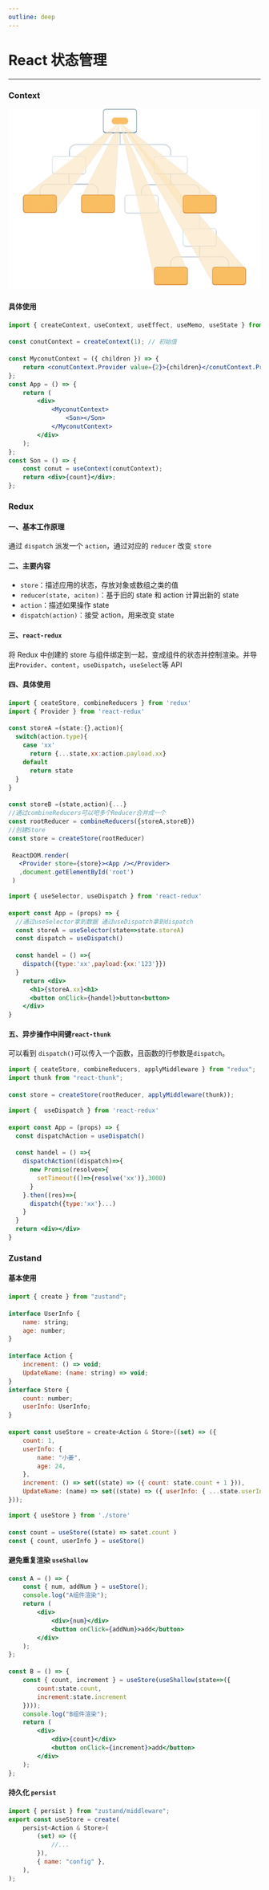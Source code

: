 ```yaml
---
outline: deep
---
```


# React 状态管理

---

### Context

![](/blog/Context.png)

#### 具体使用

```jsx
import { createContext, useContext, useEffect, useMemo, useState } from "react";

const conutContext = createContext(1); // 初始值

const MyconutContext = ({ children }) => {
	return <conutContext.Provider value={2}>{children}</conutContext.Provider>;
};
const App = () => {
	return (
		<div>
			<MyconutContext>
				<Son></Son>
			</MyconutContext>
		</div>
	);
};
const Son = () => {
	const conut = useContext(conutContext);
	return <div>{count}</div>;
};
```

### Redux

#### 一、基本工作原理

通过 `dispatch` 派发一个 `action`，通过对应的 `reducer` 改变 `store`

#### 二、主要内容

- `store`：描述应用的状态，存放对象或数组之类的值
- `reducer(state, aciton)`：基于旧的 state 和 action 计算出新的 state
- `action`：描述如果操作 state
- `dispatch(action)`：接受 action，用来改变 state

#### 三、`react-redux`

将 Redux 中创建的 store 与组件绑定到一起，变成组件的状态并控制渲染。并导出`Provider`、`content`，`useDispatch`，`useSelect`等 API

#### 四、具体使用

```jsx
import { ceateStore, combineReducers } from 'redux'
import { Provider } from 'react-redux'

const storeA =(state:{},action){
  switch(action.type){
    case 'xx'
      return {...state,xx:action.payload.xx}
    default
      return state
  }
}

const storeB =(state,action){...}
//通过combineReducers可以吧多个Reducer合并成一个
const rootReducer = combineReducers({storeA,storeB})
//创建Store
const store = createStore(rootReducer)

 ReactDOM.render(
   <Provider store={store}><App /></Provider>
   ,document.getElementById('root')
 )
```

```jsx
import { useSelector, useDispatch } from 'react-redux'

export const App = (props) => {
  //通过useSelector拿到数据 通过useDispatch拿到dispatch
  const storeA = useSelector(state=>state.storeA)
  const dispatch = useDispatch()

  const handel = () =>{
    dispatch({type:'xx',payload:{xx:'123'}})
  }
    return <div>
      <h1>{storeA.xx}<h1>
      <button onClick={handel}>button<button>
    </div>
}
```

#### 五、异步操作中间键`react-thunk`

可以看到 `dispatch()`可以传入一个函数，且函数的行参数是`dispatch`。

```jsx
import { ceateStore, combineReducers, applyMiddleware } from "redux";
import thunk from "react-thunk";

const store = createStore(rootReducer, applyMiddleware(thunk));
```

```jsx
import {  useDispatch } from 'react-redux'

export const App = (props) => {
  const dispatchAction = useDispatch()

  const handel = () =>{
    dispatchAction((dispatch)=>{
      new Promise(resolve=>{
        setTimeout(()=>{resolve('xx')},3000)
      }
    }.then((res)=>{
      dispatch({type:'xx'}...)
    }
  }
  return <div></div>
}

```

### Zustand

#### 基本使用

```jsx
import { create } from "zustand";

interface UserInfo {
	name: string;
	age: number;
}

interface Action {
	increment: () => void;
	UpdateName: (name: string) => void;
}
interface Store {
	count: number;
	userInfo: UserInfo;
}

export const useStore = create<Action & Store>((set) => ({
	count: 1, 
	userInfo: {
		name: "小姜",
		age: 24,
	},
	increment: () => set((state) => ({ count: state.count + 1 })),
	UpdateName: (name) => set((state) => ({ userInfo: { ...state.userInfo, name } })),
}));
```
```jsx
import { useStore } from './store'

const count = useStore((state) => satet.count )
const { count, userInfo } = useStore()


```
#### 避免重复渲染 `useShallow`
```jsx
const A = () => {
	const { num, addNum } = useStore();
	console.log("A组件渲染");
	return (
		<div>
			<div>{num}</div>
			<button onClick={addNum}>add</button>
		</div>
	);
};

const B = () => {
	const { count, increment } = useStore(useShallow(state=>({
		count:state.count,
		increment:state.increment
	})));
	console.log("B组件渲染");
	return (
		<div>
			<div>{count}</div>
			<button onClick={increment}>add</button>
		</div>
	);
};
```
#### 持久化 `persist`
```jsx
import { persist } from "zustand/middleware";
export const useStore = create(
	persist<Action & Store>(
		(set) => ({
			//...
		}),
		{ name: "config" },
	),
);
```